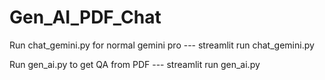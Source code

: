 # Gen_AI_PDF_Chat


Run chat_gemini.py for normal gemini pro
--- streamlit run chat_gemini.py

Run gen_ai.py to get QA from PDF 
--- streamlit run gen_ai.py
